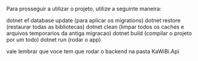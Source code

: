 Para prosseguir a utilizar o projeto, utilize a seguinte maneira:

dotnet ef database update (para aplicar os migrations) 
dotnet restore (restaurar todas as bibliotecas)
dotnet clean (limpar todos os caches e arquivos temporarios da antiga migracao)
dotnet build (compilar o projeto por um todo)
dotnet run (rodar o app)

vale lembrar que voce tem que rodar o backend na pasta KaWiBi.Api
